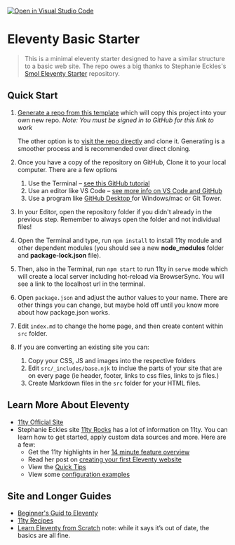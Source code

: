 [![Open in Visual Studio Code](https://classroom.github.com/assets/open-in-vscode-c66648af7eb3fe8bc4f294546bfd86ef473780cde1dea487d3c4ff354943c9ae.svg)](https://classroom.github.com/online_ide?assignment_repo_id=10354585&assignment_repo_type=AssignmentRepo)
# Eleventy Basic Starter

> This is a minimal eleventy starter designed to have a similar structure to a basic web site. The repo owes a big thanks to Stephanie Eckles's [Smol Eleventy Starter](https://github.com/5t3ph/smol-11ty-starter) repository.


## Quick Start

1. [Generate a repo from this template](https://github.com/profstein/eleventy-basic/generate) which will copy this project into your own new repo. _Note: You must be signed in to GitHub for this link to work_
   
   The other option is to [visit the repo directly](https://github.com/profstein/eleventy-basic/) and clone it. Generating is a smoother process and is recommended over direct cloning.

2. Once you have a copy of the repository on GitHub, Clone it to your local computer. There are a few options
    1. Use the Terminal – [see this GitHub tutorial](https://docs.github.com/en/repositories/creating-and-managing-repositories/cloning-a-repository)
    2. Use an editor like VS Code – [see more info on VS Code and GitHub](https://code.visualstudio.com/docs/editor/github)
    3. Use a program like [GitHub Desktop ](https://desktop.github.com/)for Windows/mac or Git Tower.
3. In your Editor, open the repository folder if you didn't already in the previous step. Remember to always open the folder and not individual files!
4. Open the Terminal and type, run `npm install` to install 11ty module and other dependent modules (you should see a new **node_modules** folder and **package-lock.json** file). 
5. Then, also in the Terminal, run `npm start` to run 11ty in `serve` mode which will create a local server including hot-reload via BrowserSync. You will see a link to the localhost url in the terminal.

6. Open `package.json` and adjust the author values to your name. There are other things you can change, but maybe hold off until you know more about how package.json works.

7. Edit `index.md` to change the home page, and then create content within `src` folder. 
8. If you are converting an existing site you can:
    1. Copy your CSS, JS and images into the respective folders
    2. Edit `src/_includes/base.njk` to inclue the parts of your site that are on every page (ie header, footer, links to css files, links to js files.)
    3. Create Markdown files in the `src` folder for your HTML files.


## Learn More About Eleventy

- [11ty Official Site](https://11ty.dev)
- Stephanie Eckles site [11ty Rocks](https://11ty.rocks) has a lot of information on 11ty. You can learn how to get started, apply custom data sources and more. Here are a few:
    - Get the 11ty highlights in her [14 minute feature overview](https://youtu.be/p81J7G1qFAM)
    - Read her post on [creating your first Eleventy website](https://11ty.rocks/posts/create-your-first-basic-11ty-website/)
    - View the [Quick Tips](https://11ty.rocks/tips/)
    - View some [configuration examples](https://11ty.rocks/eleventyjs/)

## Site and Longer Guides

- [Beginner's Guid to Eleventy](https://11ty.rocks/eleventyjs/)
- [11ty Recipes](https://11ty.recipes/)
- [Learn Eleventy from Scratch](https://learneleventyfromscratch.com/) note: while it says it&rsquo;s out of date, the basics are all fine.
